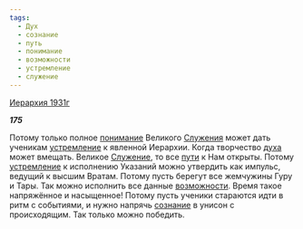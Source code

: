 ```yaml
---
tags:
  - Дух
  - сознание
  - путь
  - понимание
  - возможности
  - устремление
  - служение
---
```

[Иерархия 1931г](https://127.0.0.1:4002/agni/1931)

___175___

Потому только полное [понимание](../../../tags/#понимание) Великого [Служения](../../../tags/#служение) может дать ученикам [устремление](../../../tags/#устремление) к явленной Иерархии. Когда творчество [духа](../../../tags/#Дух) может вмещать. Великое [Служение](../../../tags/#служение), то все [пути](../../../tags/#путь) к Нам открыты. Потому [устремление](../../../tags/#устремление) к исполнению Указаний можно утвердить как импульс, ведущий к высшим Вратам. Потому пусть берегут все жемчужины Гуру и Тары. Так можно исполнить все данные [возможности](../../../tags/#возможности). Время такое напряжённое и насыщенное! Потому пусть ученики стараются идти в ритм с событиями, и нужно напрячь [сознание](../../../tags/#сознание) в унисон с происходящим. Так только можно победить.   

